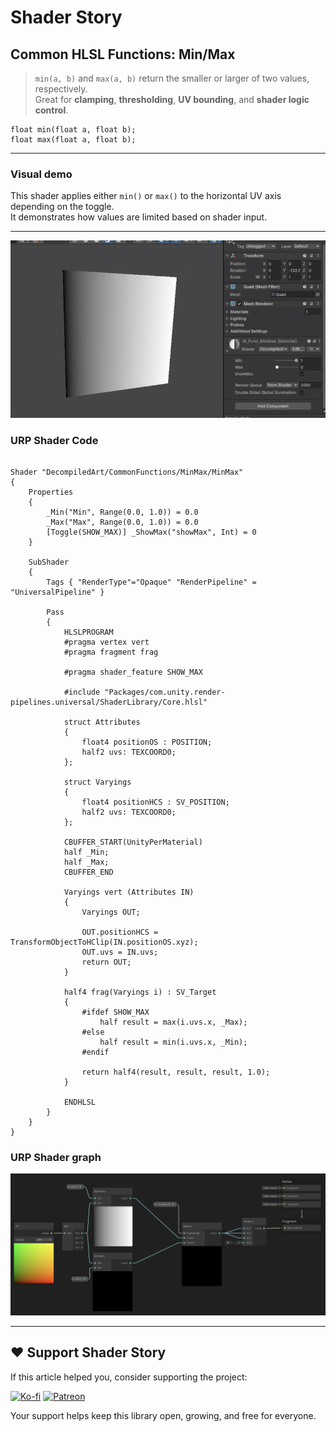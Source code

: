 # Shader Story

## Common HLSL Functions: Min/Max

> `min(a, b)` and `max(a, b)` return the smaller or larger of two values, respectively.  
> Great for **clamping**, **thresholding**, **UV bounding**, and **shader logic control**.

```hlsl
float min(float a, float b);
float max(float a, float b);
```

---
### Visual demo
This shader applies either `min()` or `max()` to the horizontal UV axis depending on the toggle.  
It demonstrates how values are limited based on shader input.

---
<p align="center">
<img src="https://github.com/DeGGeD/ShaderStory/blob/main/Resources/Images/Chapters/CommonFunctions/MinMax/DA_CommonFuncs_MinMax_Demo_01.gif" alt="Shader Story: Functions - Min/Max" title="Shader Story: Functions - Min/Max">
</p>

### URP Shader Code

```hlsl

Shader "DecompiledArt/CommonFunctions/MinMax/MinMax"
{
    Properties
    {
        _Min("Min", Range(0.0, 1.0)) = 0.0
        _Max("Max", Range(0.0, 1.0)) = 0.0
        [Toggle(SHOW_MAX)] _ShowMax("showMax", Int) = 0
    }

    SubShader
    {
        Tags { "RenderType"="Opaque" "RenderPipeline" = "UniversalPipeline" }

        Pass
        {
            HLSLPROGRAM
            #pragma vertex vert
            #pragma fragment frag

            #pragma shader_feature SHOW_MAX

            #include "Packages/com.unity.render-pipelines.universal/ShaderLibrary/Core.hlsl"

            struct Attributes
            {
                float4 positionOS : POSITION;
                half2 uvs: TEXCOORD0;
            };

            struct Varyings
            {
                float4 positionHCS : SV_POSITION;
                half2 uvs: TEXCOORD0;
            };

            CBUFFER_START(UnityPerMaterial)
            half _Min;
            half _Max;
            CBUFFER_END

            Varyings vert (Attributes IN)
            {
                Varyings OUT;

                OUT.positionHCS = TransformObjectToHClip(IN.positionOS.xyz);
                OUT.uvs = IN.uvs;
                return OUT;
            }

            half4 frag(Varyings i) : SV_Target
            {
                #ifdef SHOW_MAX
                    half result = max(i.uvs.x, _Max);
                #else
                    half result = min(i.uvs.x, _Min);
                #endif

                return half4(result, result, result, 1.0);
            }

            ENDHLSL
        }
    }
}
```

### URP Shader graph
<p align="center">
<img src="https://github.com/DeGGeD/ShaderStory/blob/main/Resources/Images/Chapters/CommonFunctions/MinMax/DA_CommonFuncs_MinMax_Graph_01.png" alt="Shader Story: Functions - Min/Max" title="Shader Story: Functions - Min/Max">
</p>

---

## ❤️ Support Shader Story

If this article helped you, consider supporting the project:

[![Ko-fi](https://img.shields.io/badge/Support%20on-Ko--fi-red?logo=ko-fi)](https://ko-fi.com/decompiled_art)
[![Patreon](https://img.shields.io/badge/Support%20on-Patreon-orange?logo=patreon)](https://www.patreon.com/decompiled_art)

Your support helps keep this library open, growing, and free for everyone.
